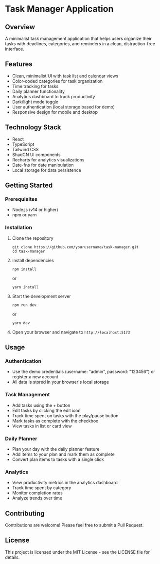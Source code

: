 # Task Manager Application

## Overview
A minimalist task management application that helps users organize their tasks with deadlines, categories, and reminders in a clean, distraction-free interface.

## Features
- Clean, minimalist UI with task list and calendar views
- Color-coded categories for task organization
- Time tracking for tasks
- Daily planner functionality
- Analytics dashboard to track productivity
- Dark/light mode toggle
- User authentication (local storage based for demo)
- Responsive design for mobile and desktop

## Technology Stack
- React
- TypeScript
- Tailwind CSS
- ShadCN UI components
- Recharts for analytics visualizations
- Date-fns for date manipulation
- Local storage for data persistence

## Getting Started

### Prerequisites
- Node.js (v14 or higher)
- npm or yarn

### Installation
1. Clone the repository
   ```
   git clone https://github.com/yourusername/task-manager.git
   cd task-manager
   ```

2. Install dependencies
   ```
   npm install
   ```
   or
   ```
   yarn install
   ```

3. Start the development server
   ```
   npm run dev
   ```
   or
   ```
   yarn dev
   ```

4. Open your browser and navigate to `http://localhost:5173`

## Usage

### Authentication
- Use the demo credentials (username: "admin", password: "123456") or register a new account
- All data is stored in your browser's local storage

### Task Management
- Add tasks using the + button
- Edit tasks by clicking the edit icon
- Track time spent on tasks with the play/pause button
- Mark tasks as complete with the checkbox
- View tasks in list or card view

### Daily Planner
- Plan your day with the daily planner feature
- Add items to your plan and mark them as complete
- Convert plan items to tasks with a single click

### Analytics
- View productivity metrics in the analytics dashboard
- Track time spent by category
- Monitor completion rates
- Analyze trends over time

## Contributing
Contributions are welcome! Please feel free to submit a Pull Request.

## License
This project is licensed under the MIT License - see the LICENSE file for details.
